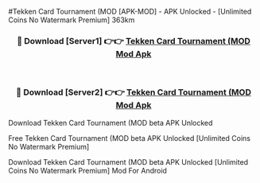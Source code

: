 #Tekken Card Tournament (MOD [APK-MOD] - APK Unlocked - [Unlimited Coins No Watermark Premium] 363km



<div align="center">

<h3>🔴 Download [Server1] 👉👉 <a href="https://momento.my/?title=Tekken_Card_Tournament_(MOD">Tekken Card Tournament (MOD Mod Apk</a></h3><br>

<h3>🔴 Download [Server2] 👉👉 <a href="https://momento.my/?title=Tekken_Card_Tournament_(MOD">Tekken Card Tournament (MOD Mod Apk</a></h3>
</div>



Download Tekken Card Tournament (MOD beta APK Unlocked

Free Tekken Card Tournament (MOD beta APK Unlocked [Unlimited Coins No Watermark Premium]

Download Tekken Card Tournament (MOD beta APK Unlocked [Unlimited Coins No Watermark Premium] Mod For Android
